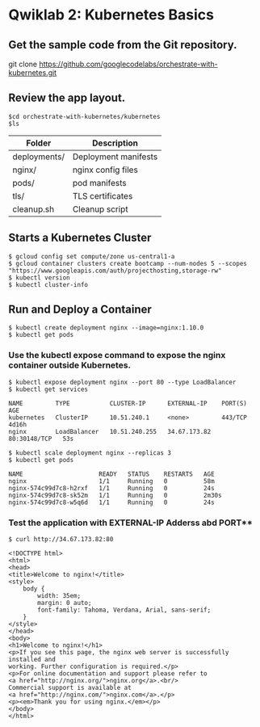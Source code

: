 # Qwiklab 2: Kubernetes Basics

## Get the sample code from the Git repository.
git clone https://github.com/googlecodelabs/orchestrate-with-kubernetes.git

## Review the app layout.
```
$cd orchestrate-with-kubernetes/kubernetes
$ls
```
| Folder |Description |
| --- | ----------- |
| deployments/   |Deployment manifests       |
| nginx/   | nginx config files       |
| pods/  | pod manifests       |
| tls/   | TLS certificates      |
| cleanup.sh   | Cleanup script       |



## Starts a Kubernetes Cluster
```
$ gcloud config set compute/zone us-central1-a
$ gcloud container clusters create bootcamp --num-nodes 5 --scopes "https://www.googleapis.com/auth/projecthosting,storage-rw"
$ kubectl version
$ kubectl cluster-info
```

## Run and Deploy a Container
```
$ kubectl create deployment nginx --image=nginx:1.10.0
$ kubectl get pods
```

### Use the kubectl expose command to expose the nginx container outside Kubernetes.
```
$ kubectl expose deployment nginx --port 80 --type LoadBalancer
$ kubectl get services 

NAME         TYPE           CLUSTER-IP      EXTERNAL-IP    PORT(S)        AGE
kubernetes   ClusterIP      10.51.240.1     <none>         443/TCP        4d16h
nginx        LoadBalancer   10.51.240.255   34.67.173.82   80:30148/TCP   53s
```

```
$ kubectl scale deployment nginx --replicas 3 
$ kubectl get pods

NAME                     READY   STATUS    RESTARTS   AGE
nginx                    1/1     Running   0          58m
nginx-574c99d7c8-h2rxf   1/1     Running   0          24s
nginx-574c99d7c8-sk52m   1/1     Running   0          2m30s
nginx-574c99d7c8-w5q6d   1/1     Running   0          24s
```

### Test the application with EXTERNAL-IP Adderss abd PORT**
```
$ curl http://34.67.173.82:80

<!DOCTYPE html>
<html>
<head>
<title>Welcome to nginx!</title>
<style>
    body {
        width: 35em;
        margin: 0 auto;
        font-family: Tahoma, Verdana, Arial, sans-serif;
    }
</style>
</head>
<body>
<h1>Welcome to nginx!</h1>
<p>If you see this page, the nginx web server is successfully installed and
working. Further configuration is required.</p>
<p>For online documentation and support please refer to
<a href="http://nginx.org/">nginx.org</a>.<br/>
Commercial support is available at
<a href="http://nginx.com/">nginx.com</a>.</p>
<p><em>Thank you for using nginx.</em></p>
</body>
</html>

```
